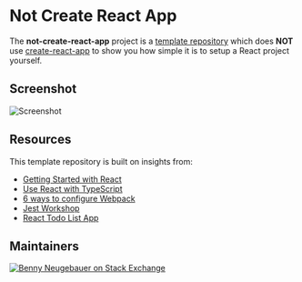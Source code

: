 # Not Create React App

The **not-create-react-app** project is a [template repository](https://docs.github.com/en/repositories/creating-and-managing-repositories/creating-a-template-repository) which does **NOT** use [create-react-app](https://github.com/facebook/create-react-app) to show you how simple it is to setup a React project yourself.

## Screenshot

![Screenshot](./Screenshot.png)

## Resources

This template repository is built on insights from:

- [Getting Started with React](https://slideshare.net/bennyneugebauer/getting-started-with-react-v16)
- [Use React with TypeScript](https://typescript.tv/react/use-react-with-typescript/)
- [6 ways to configure Webpack](https://dev.to/typescripttv/6-ways-to-configure-webpack-5a33)
- [Jest Workshop](https://github.com/bennycode/workshop-jest)
- [React Todo List App](https://www.youtube.com/watch?v=E1E08i2UJGI)

## Maintainers

[![Benny Neugebauer on Stack Exchange][stack_exchange_bennycode_badge]][stack_exchange_bennycode_url]

[stack_exchange_bennycode_badge]: https://stackexchange.com/users/flair/203782.png?theme=default
[stack_exchange_bennycode_url]: https://stackexchange.com/users/203782/benny-neugebauer?tab=accounts
